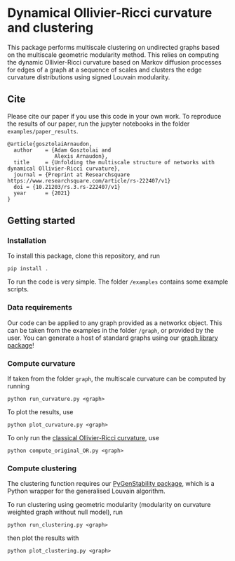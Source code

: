 # Dynamical Ollivier-Ricci curvature and clustering

This package performs multiscale clustering on undirected graphs based on the multiscale geometric modularity method. This relies on computing the dynamic Ollivier-Ricci curvature based on Markov diffusion processes for edges of a graph at a sequence of scales and clusters the edge curvature distributions using signed Louvain modularity. 

## Cite

Please cite our paper if you use this code in your own work. To reproduce the results of our paper, run the jupyter notebooks in the folder `examples/paper_results`.

```
@article{gosztolaiArnaudon,
  author    = {Adam Gosztolai and
               Alexis Arnaudon},
  title     = {Unfolding the multiscale structure of networks with dynamical Ollivier-Ricci curvature},
  journal = {Preprint at Researchsquare https://www.researchsquare.com/article/rs-222407/v1}
  doi = {10.21203/rs.3.rs-222407/v1}
  year      = {2021}
}
```

## Getting started

### Installation

To install this package, clone this repository, and run

```
pip install . 
```

To run the code is very simple. The folder `/examples` contains some example scripts.

### Data requirements

Our code can be applied to any graph provided as a networkx object. This can be taken from the examples in the folder `/graph`, or provided by the user. You can generate a host of standard graphs using our [graph library package](https://github.com/agosztolai/graph_library)!

### Compute curvature
If taken from the folder `graph`, the multiscale curvature can be computed by running
```
python run_curvature.py <graph>
```

To plot the results, use
```
python plot_curvature.py <graph>
```

To only run the [classical Ollivier-Ricci curvature](https://www.sciencedirect.com/science/article/pii/S002212360800493X), use
```
python compute_original_OR.py <graph>
```

### Compute clustering

The clustering function requires our [PyGenStability package](https://github.com/ImperialCollegeLondon/PyGenStability), which is a Python wrapper for the generalised Louvain algorithm. 

To run clustering using geometric modularity (modularity on curvature weighted graph without null model), run 
```
python run_clustering.py <graph>
```
then plot the results with
```
python plot_clustering.py <graph>
```
